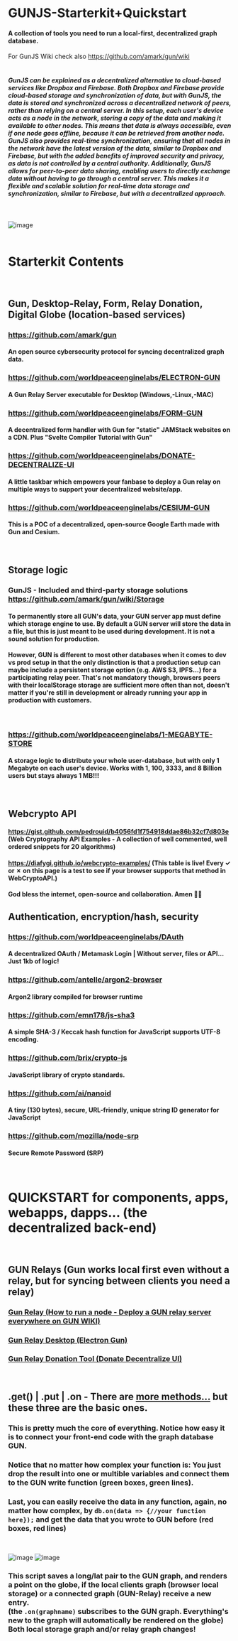 # GUNJS-Starterkit+Quickstart
#### A collection of tools you need to run a local-first, decentralized graph database.<br>
For GunJS Wiki check also https://github.com/amark/gun/wiki<br>
<br>
##### GunJS can be explained as a decentralized alternative to cloud-based services like Dropbox and Firebase. Both Dropbox and Firebase provide cloud-based storage and synchronization of data, but with GunJS, the data is stored and synchronized across a decentralized network of peers, rather than relying on a central server. In this setup, each user's device acts as a node in the network, storing a copy of the data and making it available to other nodes. This means that data is always accessible, even if one node goes offline, because it can be retrieved from another node. GunJS also provides real-time synchronization, ensuring that all nodes in the network have the latest version of the data, similar to Dropbox and Firebase, but with the added benefits of improved security and privacy, as data is not controlled by a central authority. Additionally, GunJS allows for peer-to-peer data sharing, enabling users to directly exchange data without having to go through a central server. This makes it a flexible and scalable solution for real-time data storage and synchronization, similar to Firebase, but with a decentralized approach.<br>
<br>

![image](https://user-images.githubusercontent.com/67427045/214804241-d1b2b365-fa5d-4b35-9a31-e3301acf466f.png)
<br><br>

# Starterkit Contents
<br>

## Gun, Desktop-Relay, Form, Relay Donation, Digital Globe (location-based services)
### https://github.com/amark/gun
#### An open source cybersecurity protocol for syncing decentralized graph data.

### https://github.com/worldpeaceenginelabs/ELECTRON-GUN
#### A Gun Relay Server executable for Desktop (Windows,-Linux,-MAC)

### https://github.com/worldpeaceenginelabs/FORM-GUN
#### A decentralized form handler with Gun for "static" JAMStack websites on a CDN. Plus "Svelte Compiler Tutorial with Gun"

### https://github.com/worldpeaceenginelabs/DONATE-DECENTRALIZE-UI
#### A little taskbar which empowers your fanbase to deploy a Gun relay on multiple ways to support your decentralized website/app.
 
### https://github.com/worldpeaceenginelabs/CESIUM-GUN
#### This is a POC of a decentralized, open-source Google Earth made with Gun and Cesium.<br>
<br>

## Storage logic

### GunJS - Included and third-party storage solutions https://github.com/amark/gun/wiki/Storage
#### To permanently store all GUN's data, your GUN server app must define which storage engine to use. By default a GUN server will store the data in a file, but this is just meant to be used during development. It is not a sound solution for production.
#### However, GUN is different to most other databases when it comes to dev vs prod setup in that the only distinction is that a production setup can maybe include a persistent storage option (e.g. AWS S3, IPFS...) for a participating relay peer. That's not mandatory though, browsers peers with their localStorage storage are sufficient more often than not, doesn't matter if you're still in development or already running your app in production with customers.<br>
<br>

### https://github.com/worldpeaceenginelabs/1-MEGABYTE-STORE
#### A storage logic to distribute your whole user-database, but with only 1 Megabyte on each user's device. Works with 1, 100, 3333, and 8 Billion users but stays always 1 MB!!!<br>
<br>

## Webcrypto API
#### https://gist.github.com/pedrouid/b4056fd1f754918ddae86b32cf7d803e (Web Cryptography API Examples - A collection of well commented, well ordered snippets for 20 algorithms)
#### https://diafygi.github.io/webcrypto-examples/ (This table is live! Every ✓ or ✗ on this page is a test to see if your browser supports that method in WebCryptoAPI.)
#### God bless the internet, open-source and collaboration. Amen 🙏😂

## Authentication, encryption/hash, security
### https://github.com/worldpeaceenginelabs/DAuth
#### A decentralized OAuth / Metamask Login | Without server, files or API... Just 1kb of logic!

### https://github.com/antelle/argon2-browser
#### Argon2 library compiled for browser runtime

### https://github.com/emn178/js-sha3
#### A simple SHA-3 / Keccak hash function for JavaScript supports UTF-8 encoding.

### https://github.com/brix/crypto-js
#### JavaScript library of crypto standards.

### https://github.com/ai/nanoid
#### A tiny (130 bytes), secure, URL-friendly, unique string ID generator for JavaScript
 
### https://github.com/mozilla/node-srp
#### Secure Remote Password (SRP)<br>
<br>

# QUICKSTART for components, apps, webapps, dapps... (the decentralized back-end)
<br>

## GUN Relays (Gun works local first even without a relay, but for syncing between clients you need a relay)
### [Gun Relay (How to run a node - Deploy a GUN relay server everywhere on GUN WIKI)](https://github.com/amark/gun/wiki#how-to-run-a-node---deploy-a-gun-relay-server-everywhere)
### [Gun Relay Desktop (Electron Gun)](https://github.com/worldpeaceenginelabs/ELECTRON-GUN)
### [Gun Relay Donation Tool (Donate Decentralize UI)](https://github.com/worldpeaceenginelabs/DONATE-DECENTRALIZE-UI)<br>
<br>

## .get() | .put | .on - There are [more methods...](https://gun.eco/docs/API) but these three are the basic ones.
### This is pretty much the core of everything. Notice how easy it is to connect your front-end code with the graph database GUN.
### Notice that no matter how complex your function is: You just drop the result into one or multible variables and connect them to the GUN write function (green boxes, green lines).
### Last, you can easily receive the data in any function, again, no matter how complex, by ```db.on(data => {//your function here});``` and get the data that you wrote to GUN before (red boxes, red lines)<br>
<br>

![image](https://user-images.githubusercontent.com/67427045/212865152-88544d46-f46b-4cd5-9d2e-4f2571dfb80b.png)
![image](https://user-images.githubusercontent.com/67427045/216111036-ee93b490-3506-42cf-a454-e416962b86d3.png)
### This script saves a long/lat pair to the GUN graph, and renders a point on the globe, if the local clients graph (browser local storage) or a connected graph (GUN-Relay) receive a new entry.<br>(the ```.on(graphname)``` subscribes to the GUN graph. Everything's new to the graph will automatically be rendered on the globe) Both local storage graph and/or relay graph changes!
